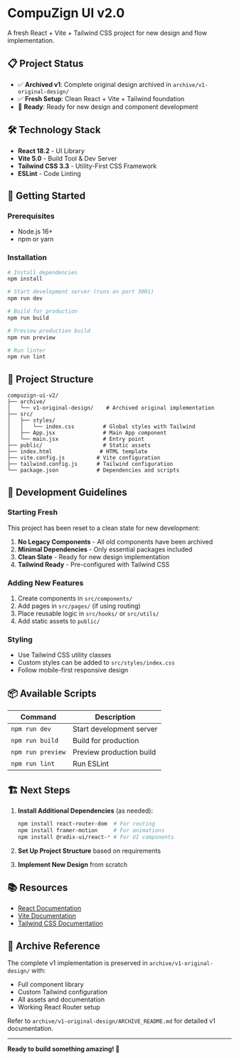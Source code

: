 # CompuZign UI v2.0

A fresh React + Vite + Tailwind CSS project for new design and flow implementation.

## 📋 Project Status

- ✅ **Archived v1**: Complete original design archived in `archive/v1-original-design/`
- ✅ **Fresh Setup**: Clean React + Vite + Tailwind foundation
- 🚀 **Ready**: Ready for new design and component development

## 🛠️ Technology Stack

- **React 18.2** - UI Library
- **Vite 5.0** - Build Tool & Dev Server
- **Tailwind CSS 3.3** - Utility-First CSS Framework
- **ESLint** - Code Linting

## 🚀 Getting Started

### Prerequisites
- Node.js 16+ 
- npm or yarn

### Installation

```bash
# Install dependencies
npm install

# Start development server (runs on port 3001)
npm run dev

# Build for production
npm run build

# Preview production build
npm run preview

# Run linter
npm run lint
```

## 📁 Project Structure

```
compuzign-ui-v2/
├── archive/
│   └── v1-original-design/    # Archived original implementation
├── src/
│   ├── styles/
│   │   └── index.css         # Global styles with Tailwind
│   ├── App.jsx               # Main App component
│   └── main.jsx              # Entry point
├── public/                   # Static assets
├── index.html               # HTML template
├── vite.config.js          # Vite configuration
├── tailwind.config.js      # Tailwind configuration
└── package.json            # Dependencies and scripts
```

## 🎯 Development Guidelines

### Starting Fresh
This project has been reset to a clean state for new development:

1. **No Legacy Components** - All old components have been archived
2. **Minimal Dependencies** - Only essential packages included
3. **Clean Slate** - Ready for new design implementation
4. **Tailwind Ready** - Pre-configured with Tailwind CSS

### Adding New Features
1. Create components in `src/components/`
2. Add pages in `src/pages/` (if using routing)
3. Place reusable logic in `src/hooks/` or `src/utils/`
4. Add static assets to `public/`

### Styling
- Use Tailwind CSS utility classes
- Custom styles can be added to `src/styles/index.css`
- Follow mobile-first responsive design

## 📦 Available Scripts

| Command | Description |
|---------|-------------|
| `npm run dev` | Start development server |
| `npm run build` | Build for production |
| `npm run preview` | Preview production build |
| `npm run lint` | Run ESLint |

## 🏗️ Next Steps

1. **Install Additional Dependencies** (as needed):
   ```bash
   npm install react-router-dom  # For routing
   npm install framer-motion     # For animations
   npm install @radix-ui/react-* # For UI components
   ```

2. **Set Up Project Structure** based on requirements

3. **Implement New Design** from scratch

## 📚 Resources

- [React Documentation](https://react.dev/)
- [Vite Documentation](https://vitejs.dev/)
- [Tailwind CSS Documentation](https://tailwindcss.com/)

## 📝 Archive Reference

The complete v1 implementation is preserved in `archive/v1-original-design/` with:
- Full component library
- Custom Tailwind configuration
- All assets and documentation
- Working React Router setup

Refer to `archive/v1-original-design/ARCHIVE_README.md` for detailed v1 documentation.

---

**Ready to build something amazing! 🚀**
